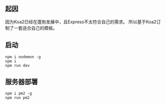 ## 起因
因为Koa2已经在蓬勃发展中，且Express不太符合自己的需求。
所以基于Koa2订制了一套适合自己的模板。

## 启动
```
npm i nodemon -g
npm i
npm run dev
```
## 服务器部署
```
npm i pm2 -g
npm run pm2
```